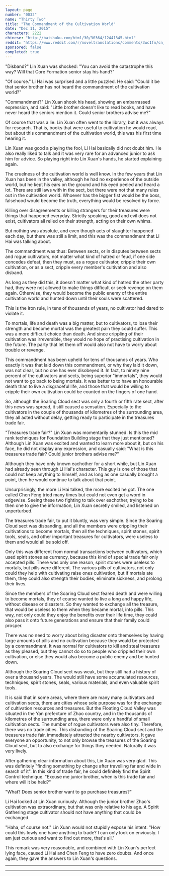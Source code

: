 ```yaml
---
layout: page
number: "0032"
name: "Thirty Two"
title: "The Commandment of the Cultivation World"
date: "Dec 11, 2015"
characters: 2222
chinese: "http://baishuku.com/html/30/30364/12441345.html"
reddit: "https://www.reddit.com/r/noveltranslations/comments/3wc1fn/cn_tempered_immortal_chapter_0032/"
sponsored: false
completed: true
---
```


"Disband?" Lin Xuan was shocked: "You can avoid the catastrophe this way? Will that Core Formation senior stay his hand?"

"Of course." Li Hai was surprised and a little puzzled. He said: "Could it be that senior brother has not heard the commandment of the cultivation world?"

"Commandment?" Lin Xuan shook his head, showing an embarrassed expression, and said: "Little brother doesn't like to read books, and have never heard the seniors mention it. Could senior brothers advise me?"

Of course that was a lie. Lin Xuan often went to the library, but it was always for research. That is, books that were useful to cultivation he would read, but about this commandment of the cultivation world, this was his first time hearing it.

Lin Xuan was good a playing the fool, Li Hai basically did not doubt him. He also really liked to talk and it was very rare for an advanced junior to ask him for advice. So playing right into Lin Xuan's hands, he started explaining again.

The cruelness of the cultivation world is well know. In the few years that Lin Xuan has been in the valley, although he had no experience of the outside world, but he kept his ears on the ground and his eyed peeled and heard a lot. There are still laws with in the sect, but there were not that many rules out in the cultivation world. Whoever has the bigger fist would be the boss, falsehood would become the truth, everything would be resolved by force.

Killing over disagreements or killing strangers for their treasures were things that happened everyday. Strictly speaking, good and evil does not exist, cultivators all relied on their strength, acting on their own whims.

But nothing was absolute, and even though acts of slaughter happened each day, but there was still a limit, and this was the commandment that Li Hai was talking about.

The commandment was thus: Between sects, or in disputes between sects and rogue cultivators, not matter what kind of hatred or feud, if one side concedes defeat, then they must, as a rogue cultivator, cripple their own cultivation, or as a sect, cripple every member's cultivation and also disband.

As long as they did this, it doesn't matter what kind of hatred the other party had, they were not allowed to make things difficult or seek revenge on them again. Otherwise, they would become the public enemy of the entire cultivation world and hunted down until their souls were scattered.

This is the iron rule, in tens of thousands of years, no cultivator had dared to violate it.

To mortals, life and death was a big matter, but to cultivators, to lose their strength and become mortal was the greatest pain they could suffer. This was a more difficult choice than death. And since crippling of their cultivation was irreversible, they would no hope of practising cultivation in the future. The party that let them off would also not have to worry about trouble or revenge.

This commandment has been upheld for tens of thousands of years. Who exactly it was that laid down this commandment, or why they laid it down, was not clear, but no one has ever disobeyed it. In fact, to ninety nine percent of the cultivators and sects, being superior "immortals", they would not want to go back to being mortals. It was better to to have an honourable death than to live a disgraceful life, and those that would be willing to cripple their own cultivation could be counted on the fingers of one hand.

So, although the Soaring Cloud sect was only a fourth or fifth rate sect, after this news was spread, it still caused a sensation. Especially to the cultivators in the couple of thousands of kilometres of the surrounding area, they all acted without delay, getting ready to participate in the treasures trade fair.

"Treasures trade fair?" Lin Xuan was momentarily stunned. Is this the mid rank techniques for Foundation Building stage that they just mentioned? Although Lin Xuan was excited and wanted to learn more about it, but on his face, he did not display any expression, and casually said: "What is this treasures trade fair? Could junior brothers advise me?"

Although they have only known eachother for a short while, but Lin Xuan had already seen through Li Hai's character. This guy is one of those that could not keep anything to himself, and as long as one casually brought a point, then he would continue to talk about that point.

Unsurprisingly, the more Li Hai talked, the more excited he got. The one called Chen Feng tried many times but could not even get a word in edgewise. Seeing these two fighting to talk over eachother, trying to be then one to give the information, Lin Xuan secretly smiled, and listened on unperturbed.

The treasures trade fair, to put it bluntly, was very simple. Since the Soaring Cloud sect was disbanding, and all the members were crippling their cultivations to become mortals, then all the techniques, spirit stones, spirit tools, seals, and other important treasures for cultivators, were useless to them and would all be sold off.

Only this was different from normal transactions between cultivators, which used spirit stones as currency, because this kind of special trade fair only accepted pills. There was only one reason, spirit stones were useless to mortals, but pills were different. The various pills of cultivators, not only could they help with cultivating raise ones cultivation, but if mortals ate them, they could also strength their bodies, eliminate sickness, and prolong their lives.

Since the members of the Soaring Cloud sect feared death and were willing to become mortals, they of course wanted to live a long and happy life, without disease or disasters. So they wanted to exchange all the treasure, that would be useless to them when they became mortal, into pills. This way, not only could they enjoy the benefits over their life time, they could also pass it onto future generations and ensure that their family could prosper.

There was no need to worry about bring disaster onto themselves by having large amounts of pills and no cultivation because they would be protected by a commandment. It was normal for cultivators to kill and steal treasures as they pleased, but they cannot do so to people who crippled their own cultivation, or else they would also become a public enemy and be hunted down.

Although the Soaring Cloud sect was weak, but they still had a history of over a thousand years. The would still have some accumulated resources, techniques, spirit stones, seals, various materials, and even valuable spirit tools.

It is said that in some areas, where there are many many cultivators and cultivation sects, there are cities whose sole purpose was for the exchange of cultivation resources and treasures. But the Floating Cloud Valley was situated in the Yan prefecture of Zhao country, and in the thousands of kilometres of the surrounding area, there were only a handful of small cultivation sects. The number of rogue cultivators were also tiny. Therefore, there was no trade cities. This disbanding of the Soaring Cloud sect and the treasures trade fair, immediately attracted the nearby cultivators. It gave everyone an opportunity, to not only browse the treasures of the Soaring Cloud sect, but to also exchange for things they needed. Naturally it was very lively.

After gathering clear information about this, Lin Xuan was very glad. This was definitely "finding something by change after travelling far and wide in search of it". In this kind of trade fair, he could definitely find the Spirit Control technique. "Excuse me junior brother, when is this trade fair and where will it be held?"

"What? Does senior brother want to go purchase treasures?"

Li Hai looked at Lin Xuan curiously. Although the junior brother Zhao's cultivation was extraordinary, but that was only relative to his age. A Spirit Gathering stage cultivator should not have anything that could be exchanged.

"Haha, of course not." Lin Xuan would not stupidly expose his intent. "How could this lowly one have anything to trade? I can only look on enviously. I am just curious and want to find out more, that's all."

This remark was very reasonable, and combined with Lin Xuan's perfect lying face, caused Li Hai and Chen Feng to have zero doubts. And once again, they gave the answers to Lin Xuan's questions.

- - -
- - -
